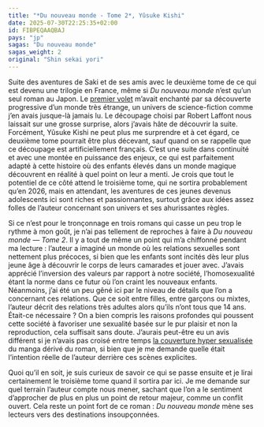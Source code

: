 ```yaml
---
title: "*Du nouveau monde - Tome 2*, Yûsuke Kishi"
date: 2025-07-30T22:25:35+02:00
id: FIBPEQAAQBAJ
pays: "jp"
sagas: "Du nouveau monde"
sagas_weight: 2
original: "Shin sekai yori"
---
```


Suite des aventures de Saki et de ses amis avec le deuxième tome de ce qui est devenu une trilogie en France, même si *Du nouveau monde* n’est qu’un seul roman au Japon. Le [premier volet](/livre/nouveau-monde-tome-1-kishi/) m’avait enchanté par sa découverte progressive d’un monde très étrange, un univers de science-fiction comme j’en avais jusque-là jamais lu. Le découpage choisi par Robert Laffont nous laissait sur une grosse surprise, alors j’avais hâte de découvrir la suite. Forcément, Yûsuke Kishi ne peut plus me surprendre et à cet égard, ce deuxième tome pourrait être plus décevant, sauf quand on se rappelle que ce découpage est artificiellement français. C’est une suite dans continuité et avec une montée en puissance des enjeux, ce qui est parfaitement adapté à cette histoire où des enfants élevés dans un monde magique découvrent en réalité à quel point on leur a menti. Je crois que tout le potentiel de ce côté attend le troisième tome, qui ne sortira probablement qu’en 2026, mais en attendant, les aventures de ces jeunes devenus adolescents ici sont riches et passionnantes, surtout grâce aux idées assez folles de l’auteur concernant son univers et ses ahurissantes règles.

Si ce n’est pour le tronçonnage en trois romans qui casse un peu trop le rythme à mon goût, je n’ai pas tellement de reproches à faire à *Du nouveau monde — Tome 2*. Il y a tout de même un point qui m’a chiffonné pendant ma lecture : l’auteur a imaginé un monde où les relations sexuelles sont nettement plus précoces, si bien que les enfants sont incités dès leur plus jeune âge à découvrir le corps de leurs camarades et jouer avec. J’avais apprécié l’inversion des valeurs par rapport à notre société, l’homosexualité étant la norme dans ce futur où l’on craint les nouveaux enfants. Néanmoins, j’ai été un peu gêné ici par le niveau de détails que l’on a concernant ces relations. Que ce soit entre filles, entre garçons ou mixtes, l’auteur décrit des relations très adultes alors qu’ils n’ont tous que 14 ans. Était-ce nécessaire ? On a bien compris les raisons profondes qui poussent cette société à favoriser une sexualité basée sur le pur plaisir et non la reproduction, cela suffisait sans doute. J’aurais peut-être eu un avis différent si je n’avais pas croisé entre temps [la couverture hyper sexualisée](https://kodansha.us/product/from-the-new-world-1/) du manga dérivé du roman, si bien que je me demande quelle était l’intention réelle de l’auteur derrière ces scènes explicites.

Quoi qu’il en soit, je suis curieux de savoir ce qui se passe ensuite et je lirai certainement le troisième tome quand il sortira par ici. Je me demande sur quel terrain l’auteur compte nous mener, sachant que l’on a le sentiment d’approcher de plus en plus un point de retour majeur, comme un conflit ouvert. Cela reste un point fort de ce roman : *Du nouveau monde* mène ses lecteurs vers des destinations insoupçonnées. 